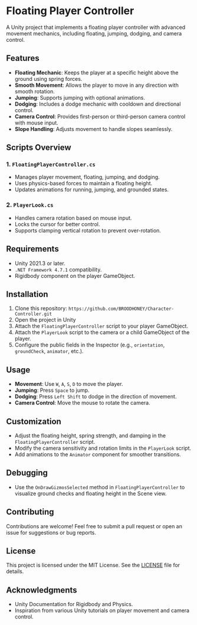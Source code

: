 # Floating Player Controller

A Unity project that implements a floating player controller with advanced movement mechanics, including floating, jumping, dodging, and camera control.

## Features

- **Floating Mechanic**: Keeps the player at a specific height above the ground using spring forces.
- **Smooth Movement**: Allows the player to move in any direction with smooth rotation.
- **Jumping**: Supports jumping with optional animations.
- **Dodging**: Includes a dodge mechanic with cooldown and directional control.
- **Camera Control**: Provides first-person or third-person camera control with mouse input.
- **Slope Handling**: Adjusts movement to handle slopes seamlessly.

## Scripts Overview

### 1. `FloatingPlayerController.cs`
- Manages player movement, floating, jumping, and dodging.
- Uses physics-based forces to maintain a floating height.
- Updates animations for running, jumping, and grounded states.

### 2. `PlayerLook.cs`
- Handles camera rotation based on mouse input.
- Locks the cursor for better control.
- Supports clamping vertical rotation to prevent over-rotation.

## Requirements

- Unity 2021.3 or later.
- `.NET Framework 4.7.1` compatibility.
- Rigidbody component on the player GameObject.

## Installation

1. Clone this repository: ```https://github.com/BROODHONEY/Character-Controller.git```
2. Open the project in Unity
3. Attach the `FloatingPlayerController` script to your player GameObject.
4. Attach the `PlayerLook` script to the camera or a child GameObject of the player.
5. Configure the public fields in the Inspector (e.g., `orientation`, `groundCheck`, `animator`, etc.).

## Usage

- **Movement**: Use `W`, `A`, `S`, `D` to move the player.
- **Jumping**: Press `Space` to jump.
- **Dodging**: Press `Left Shift` to dodge in the direction of movement.
- **Camera Control**: Move the mouse to rotate the camera.

## Customization

- Adjust the floating height, spring strength, and damping in the `FloatingPlayerController` script.
- Modify the camera sensitivity and rotation limits in the `PlayerLook` script.
- Add animations to the `Animator` component for smoother transitions.

## Debugging

- Use the `OnDrawGizmosSelected` method in `FloatingPlayerController` to visualize ground checks and floating height in the Scene view.

## Contributing

Contributions are welcome! Feel free to submit a pull request or open an issue for suggestions or bug reports.

## License

This project is licensed under the MIT License. See the [LICENSE](LICENSE) file for details.

## Acknowledgments

- Unity Documentation for Rigidbody and Physics.
- Inspiration from various Unity tutorials on player movement and camera control.
